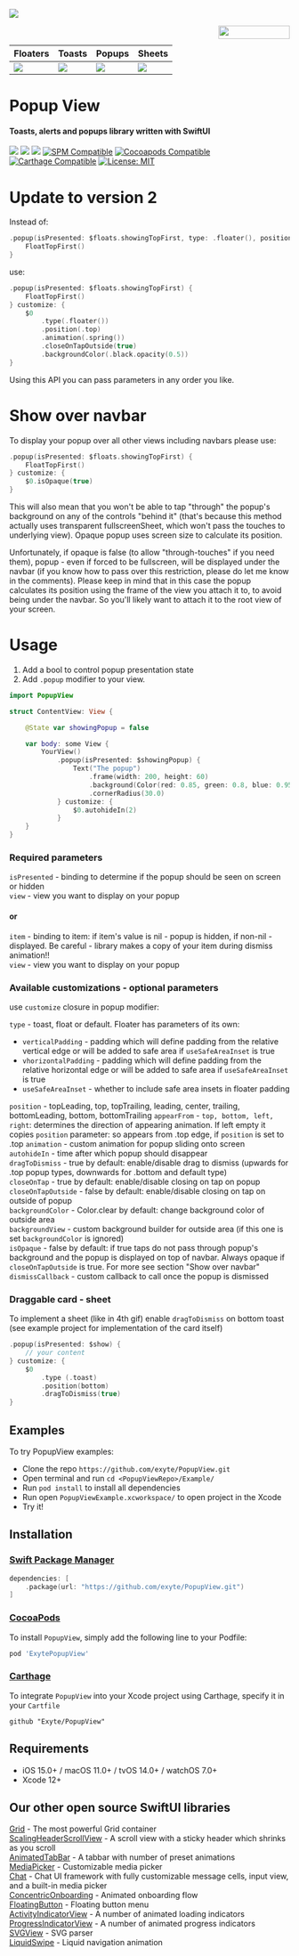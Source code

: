 <a href="https://exyte.com/"><picture><source media="(prefers-color-scheme: dark)" srcset="https://raw.githubusercontent.com/exyte/media/master/common/header-dark.png"><img src="https://raw.githubusercontent.com/exyte/media/master/common/header-light.png"></picture></a>

<a href="https://exyte.com/"><picture><source media="(prefers-color-scheme: dark)" srcset="https://raw.githubusercontent.com/exyte/media/master/common/our-site-dark.png" width="80" height="16"><img src="https://raw.githubusercontent.com/exyte/media/master/common/our-site-light.png" width="80" height="16"></picture></a>&nbsp;&nbsp;&nbsp;&nbsp;&nbsp;<a href="https://twitter.com/exyteHQ"><picture><source media="(prefers-color-scheme: dark)" srcset="https://raw.githubusercontent.com/exyte/media/master/common/twitter-dark.png" width="74" height="16"><img src="https://raw.githubusercontent.com/exyte/media/master/common/twitter-light.png" width="74" height="16">
</picture></a> <a href="https://exyte.com/contacts"><picture><source media="(prefers-color-scheme: dark)" srcset="https://raw.githubusercontent.com/exyte/media/master/common/get-in-touch-dark.png" width="128" height="24" align="right"><img src="https://raw.githubusercontent.com/exyte/media/master/common/get-in-touch-light.png" width="128" height="24" align="right"></picture></a>

<table>
    <thead>
        <tr>
            <th>Floaters</th>
            <th>Toasts</th>
            <th>Popups</th>
            <th>Sheets</th>
        </tr>
    </thead>
    <tbody>
        <tr>
            <td>
                <img src="https://raw.githubusercontent.com/exyte/media/master/PopupView/1.gif" />
            </td>
            <td>
                <img src="https://raw.githubusercontent.com/exyte/media/master/PopupView/2.gif" />
            </td>
            <td>
                <img src="https://raw.githubusercontent.com/exyte/media/master/PopupView/3.gif" />
            </td>
            <td>
                <img src="https://raw.githubusercontent.com/exyte/media/master/PopupView/4.gif" />
            </td>
        </tr>
    </tbody>
</table>

<p><h1 align="left">Popup View</h1></p>

<p><h4>Toasts, alerts and popups library written with SwiftUI</h4></p>

![](https://img.shields.io/github/v/tag/exyte/popupView?label=Version)
[![](https://img.shields.io/endpoint?url=https%3A%2F%2Fswiftpackageindex.com%2Fapi%2Fpackages%2Fexyte%2FPopupView%2Fbadge%3Ftype%3Dswift-versions)](https://swiftpackageindex.com/exyte/PopupView)
[![](https://img.shields.io/endpoint?url=https%3A%2F%2Fswiftpackageindex.com%2Fapi%2Fpackages%2Fexyte%2FPopupView%2Fbadge%3Ftype%3Dplatforms)](https://swiftpackageindex.com/exyte/PopupView)
[![SPM Compatible](https://img.shields.io/badge/SwiftPM-Compatible-brightgreen.svg)](https://swiftpackageindex.com/exyte/PopupView)
[![Cocoapods Compatible](https://img.shields.io/badge/cocoapods-Compatible-brightgreen.svg)](https://cocoapods.org/pods/ExytePopupView)
[![Carthage Compatible](https://img.shields.io/badge/Carthage-compatible-brightgreen.svg?style=flat)](https://github.com/Carthage/Carthage)
[![License: MIT](https://img.shields.io/badge/License-MIT-black.svg)](https://opensource.org/licenses/MIT)

# Update to version 2

Instead of:
```swift
.popup(isPresented: $floats.showingTopFirst, type: .floater(), position: .top, animation: .spring(), closeOnTapOutside: true, backgroundColor: .black.opacity(0.5)) {
    FloatTopFirst()
}
```
use:
```swift
.popup(isPresented: $floats.showingTopFirst) {
    FloatTopFirst()
} customize: {
    $0
        .type(.floater())
        .position(.top)
        .animation(.spring())
        .closeOnTapOutside(true)
        .backgroundColor(.black.opacity(0.5))
}
```
Using this API you can pass parameters in any order you like.

# Show over navbar
To display your popup over all other views including navbars please use:
```swift
.popup(isPresented: $floats.showingTopFirst) {
    FloatTopFirst()
} customize: {
    $0.isOpaque(true)
}
```
This will also mean that you won't be able to tap "through" the popup's background on any of the controls "behind it" (that's because this method actually uses transparent fullscreenSheet, which won't pass the touches to underlying view). Opaque popup uses screen size to calculate its position.   

Unfortunately, if opaque is false (to allow "through-touches" if you need them), popup - even if forced to be fullscreen, will be displayed under the navbar (if you know how to pass over this restriction, please do let me know in the comments). Please keep in mind that in this case the popup calculates its position using the frame of the view you attach it to, to avoid being under the navbar. So you'll likely want to attach it to the root view of your screen.  

# Usage
1. Add a bool to control popup presentation state
2. Add `.popup` modifier to your view. 
```swift
import PopupView

struct ContentView: View {

    @State var showingPopup = false

    var body: some View {
        YourView()
            .popup(isPresented: $showingPopup) {
                Text("The popup")
                    .frame(width: 200, height: 60)
                    .background(Color(red: 0.85, green: 0.8, blue: 0.95))
                    .cornerRadius(30.0)
            } customize: {
                $0.autohideIn(2)
            }
    }
}
```

### Required parameters 
`isPresented` - binding to determine if the popup should be seen on screen or hidden     
`view` - view you want to display on your popup  

#### or
`item` - binding to item: if item's value is nil - popup is hidden, if non-nil - displayed. Be careful - library makes a copy of your item during dismiss animation!!     
`view` - view you want to display on your popup  

### Available customizations - optional parameters
use `customize` closure in popup modifier:

`type` - toast, float or default. Floater has parameters of its own:     
- `verticalPadding`  - padding which will define padding from the relative vertical edge or will be added to safe area if `useSafeAreaInset` is true   
- `vhorizontalPadding`  - padding which will define padding from the relative horizontal edge or will be added to safe area if `useSafeAreaInset` is true      
- `useSafeAreaInset` - whether to include safe area insets in floater padding      

`position` - topLeading, top, topTrailing, leading, center, trailing, bottomLeading, bottom, bottomTrailing 
`appearFrom` - `top, bottom, left, right`: determines the direction of appearing animation. If left empty it copies `position` parameter: so appears from .top edge, if `position` is set to .top
`animation` - custom animation for popup sliding onto screen  
`autohideIn` - time after which popup should disappear    
`dragToDismiss` - true by default: enable/disable drag to dismiss (upwards for .top popup types, downwards for .bottom and default type)    
`closeOnTap` - true by default: enable/disable closing on tap on popup     
`closeOnTapOutside` - false by default: enable/disable closing on tap on outside of popup     
`backgroundColor` - Color.clear by default: change background color of outside area     
`backgroundView` - custom background builder for outside area (if this one is set `backgroundColor` is ignored)    
`isOpaque` - false by default: if true taps do not pass through popup's background and the popup is displayed on top of navbar. Always opaque if `closeOnTapOutside` is true. For more see section "Show over navbar"       
`dismissCallback` - custom callback to call once the popup is dismissed      

### Draggable card - sheet
To implement a sheet (like in 4th gif) enable `dragToDismiss` on bottom toast (see example project for implementation of the card itself)
```swift
.popup(isPresented: $show) {
    // your content 
} customize: {
    $0
        .type (.toast)
        .position(bottom)
        .dragToDismiss(true)
}
```

## Examples

To try PopupView examples:
- Clone the repo `https://github.com/exyte/PopupView.git`
- Open terminal and run `cd <PopupViewRepo>/Example/`
- Run `pod install` to install all dependencies
- Run open `PopupViewExample.xcworkspace/` to open project in the Xcode
- Try it!

## Installation

### [Swift Package Manager](https://swift.org/package-manager/)

```swift
dependencies: [
    .package(url: "https://github.com/exyte/PopupView.git")
]
```

### [CocoaPods](http://cocoapods.org)

To install `PopupView`, simply add the following line to your Podfile:

```ruby
pod 'ExytePopupView'
```

### [Carthage](http://github.com/Carthage/Carthage)

To integrate `PopupView` into your Xcode project using Carthage, specify it in your `Cartfile`

```ogdl
github "Exyte/PopupView"
```

## Requirements

* iOS 15.0+ / macOS 11.0+ / tvOS 14.0+ / watchOS 7.0+
* Xcode 12+ 

## Our other open source SwiftUI libraries
[Grid](https://github.com/exyte/Grid) - The most powerful Grid container    
[ScalingHeaderScrollView](https://github.com/exyte/ScalingHeaderScrollView) - A scroll view with a sticky header which shrinks as you scroll  
[AnimatedTabBar](https://github.com/exyte/AnimatedTabBar) - A tabbar with number of preset animations         
[MediaPicker](https://github.com/exyte/mediapicker) - Customizable media picker     
[Chat](https://github.com/exyte/chat) - Chat UI framework with fully customizable message cells, input view, and a built-in media picker      
[ConcentricOnboarding](https://github.com/exyte/ConcentricOnboarding) - Animated onboarding flow    
[FloatingButton](https://github.com/exyte/FloatingButton) - Floating button menu    
[ActivityIndicatorView](https://github.com/exyte/ActivityIndicatorView) - A number of animated loading indicators    
[ProgressIndicatorView](https://github.com/exyte/ProgressIndicatorView) - A number of animated progress indicators    
[SVGView](https://github.com/exyte/SVGView) - SVG parser    
[LiquidSwipe](https://github.com/exyte/LiquidSwipe) - Liquid navigation animation    
